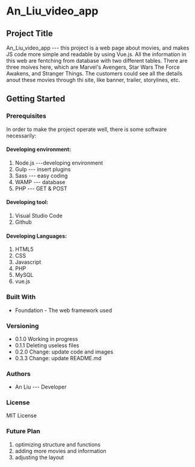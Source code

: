 # An_Liu_video_app
## Project Title

An_Liu_video_app --- this project is a web page about movies, and makes JS code more simple and readable by using Vue.js. All the information in this web are fentching from database with two different tables. There are three moives here, which are Marvel's Avengers, Star Wars The Force Awakens, and Stranger Things. The customers could see all the details anout these movies through thi site, like banner, trailer, storylines, etc. 

## Getting Started

### Prerequisites

In order to make the project operate well, there is some software necessarily:

#### Developing environment:
1. Node.js ---developing environment
2. Gulp --- insert plugins
3. Sass --- easy coding
4. WAMP --- database
5. PHP --- GET & POST

#### Developing tool:
1. Visual Studio Code
2. Github

#### Developing Languages:
1. HTML5
2. CSS
3. Javascript
4. PHP
5. MySQL
6. vue.js

### Built With
* Foundation - The web framework used

### Versioning
* 0.1.0 Working in progress
* 0.1.1 Deleting useless files
* 0.2.0 Change: update code and images
* 0.3.3 Change: update README.md

### Authors 
* An Liu --- Developer

### License

MIT License

### Future Plan

1. optimizing structure and functions
2. adding more movies and information
3. adjusting the layout
